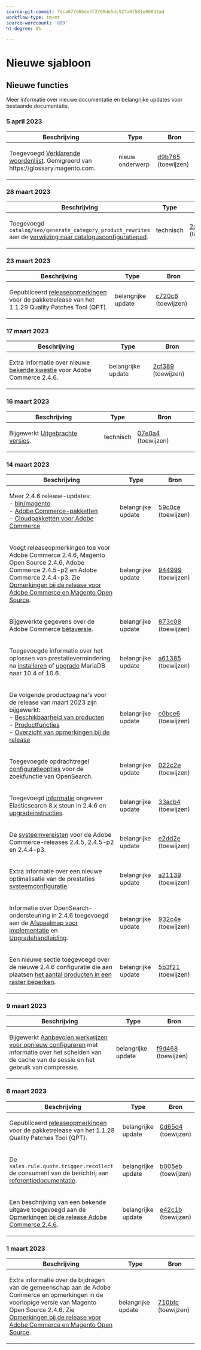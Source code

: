 ```yaml
---
source-git-commit: 7dca677d6bde3f2700de5dc527a0f581e06032ad
workflow-type: tm+mt
source-wordcount: '889'
ht-degree: 0%

---
```

# Nieuwe sjabloon

## Nieuwe functies

Meer informatie over nieuwe documentatie en belangrijke updates voor bestaande documentatie.

### 5 april 2023

<table style="table-layout:auto;">
  <thead>
    <tr>
      <th>Beschrijving</th>
      <th>Type</th>
      <th>Bron</th>
    </tr>
  </thead>
  <tbody>
    <tr>
      <td><p>Toegevoegd <a href="https://experienceleague.adobe.com/docs/commerce-operations/operational-playbook/glossary.html">Verklarende woordenlijst</a>. Gemigreerd van https://glossary.magento.com.</p>
</td>
      <td>nieuw onderwerp</td>
      <td><a href="https://github.com/AdobeDocs/commerce-operations.en/commit/d9b7659e5d4c3770956f0c2a96e5c97a3dc2af19">d9b765</a> (toewijzen)</td>
    </tr>
  </tbody>
</table><!-- date_group -->

### 28 maart 2023

<table style="table-layout:auto;">
  <thead>
    <tr>
      <th>Beschrijving</th>
      <th>Type</th>
      <th>Bron</th>
    </tr>
  </thead>
  <tbody>
    <tr>
      <td><p>Toegevoegd <code class="language-plaintext highlighter-rouge">catalog/seo/generate_category_product_rewrites</code> aan de <a href="https://experienceleague.adobe.com/docs/commerce-operations/configuration-guide/paths/config-reference-catalog.html">verwijzing naar catalogusconfiguratiepad</a>.</p>
</td>
      <td>technisch</td>
      <td><a href="https://github.com/AdobeDocs/commerce-operations.en/commit/2a93d4cdbf6ad59f1bf1bd0e4f89bdefb84652a8">2a93d4</a> (toewijzen)</td>
    </tr>
  </tbody>
</table>

### 23 maart 2023

<table style="table-layout:auto;">
  <thead>
    <tr>
      <th>Beschrijving</th>
      <th>Type</th>
      <th>Bron</th>
    </tr>
  </thead>
  <tbody>
    <tr>
      <td><p>Gepubliceerd <a href="https://experienceleague.adobe.com/docs/commerce-operations/tools/quality-patches-tool/release-notes.html">releaseopmerkingen</a> voor de pakketrelease van het 1.1.29 Quality Patches Tool (QPT).</p>
</td>
      <td>belangrijke update</td>
      <td><a href="https://github.com/AdobeDocs/commerce-operations.en/commit/c720c867eecfce0ba584da55aefd8f09ccb3b9f6">c720c8</a> (toewijzen)</td>
    </tr>
  </tbody>
</table>

### 17 maart 2023

<table style="table-layout:auto;">
  <thead>
    <tr>
      <th>Beschrijving</th>
      <th>Type</th>
      <th>Bron</th>
    </tr>
  </thead>
  <tbody>
    <tr>
      <td><p>Extra informatie over nieuwe <a href="https://experienceleague.adobe.com/docs/commerce-operations/release/notes/adobe-commerce/2-4-6.html#known-issue">bekende kwestie</a> voor Adobe Commerce 2.4.6.</p>
</td>
      <td>belangrijke update</td>
      <td><a href="https://github.com/AdobeDocs/commerce-operations.en/commit/2cf389ad5aaa198cdffb0a32adab3774a613bdc1">2cf389</a> (toewijzen)</td>
    </tr>
  </tbody>
</table>

### 16 maart 2023

<table style="table-layout:auto;">
  <thead>
    <tr>
      <th>Beschrijving</th>
      <th>Type</th>
      <th>Bron</th>
    </tr>
  </thead>
  <tbody>
    <tr>
      <td><p>Bijgewerkt <a href="https://experienceleague.adobe.com/docs/commerce-operations/release/versions.html&lt;br/&gt;">Uitgebrachte versies</a>.</p>
</td>
      <td>technisch</td>
      <td><a href="https://github.com/AdobeDocs/commerce-operations.en/commit/07e0a497aec1f4fc5d0ce7226b4406ef756e8359">07e0a4</a> (toewijzen)</td>
    </tr>
  </tbody>
</table>

### 14 maart 2023

<table style="table-layout:auto;">
  <thead>
    <tr>
      <th>Beschrijving</th>
      <th>Type</th>
      <th>Bron</th>
    </tr>
  </thead>
  <tbody>
    <tr>
      <td><p>Meer 2.4.6 release-updates:<br />- <a href="https://experienceleague.adobe.com/docs/commerce-operations_en/reference/commerce-on-premises.html">bin/magento</a><br />- <a href="https://experienceleague.adobe.com/docs/commerce-operations/release/packages/adobe-commerce.html">Adobe Commerce-pakketten</a><br />- <a href="https://experienceleague.adobe.com/docs/commerce-operations/release/packages/cloud.html">Cloudpakketten voor Adobe Commerce</a></p>
</td>
      <td>belangrijke update</td>
      <td><a href="https://github.com/AdobeDocs/commerce-operations.en/commit/59c0cefdd63d2774ac0cfdee52d9f6fc916e7f88">59c0ce</a> (toewijzen)</td>
    </tr>
    <tr>
      <td><p>Voegt releaseopmerkingen toe voor Adobe Commerce 2.4.6, Magento Open Source 2.4.6, Adobe Commerce 2.4.5-p2 en Adobe Commerce 2.4.4-p3.  Zie <a href="https://experienceleague.adobe.com/docs/commerce-operations/release/notes/overview.html">Opmerkingen bij de release voor Adobe Commerce en Magento Open Source</a>.</p>
</td>
      <td>belangrijke update</td>
      <td><a href="https://github.com/AdobeDocs/commerce-operations.en/commit/944999e0a935faacd5d1ac812d8dc8af566f9396">944999</a> (toewijzen)</td>
    </tr>
    <tr>
      <td><p>Bijgewerkte gegevens over de Adobe Commerce <a href="https://experienceleague.adobe.com/docs/commerce-operations/release/beta-program.html">bètaversie</a>.</p>
</td>
      <td>belangrijke update</td>
      <td><a href="https://github.com/AdobeDocs/commerce-operations.en/commit/873c08d75c8bd95490eca29b088ef48aa133acbf">873c08</a> (toewijzen)</td>
    </tr>
    <tr>
      <td><p>Toegevoegde informatie over het oplossen van prestatievermindering na <a href="https://experienceleague.adobe.com/docs/commerce-operations/installation-guide/prerequisites/database-server/mysql.html">installeren</a> of <a href="https://experienceleague.adobe.com/docs/commerce-operations/upgrade-guide/prepare/prerequisites.html">upgrade</a> MariaDB naar 10.4 of 10.6.</p>
</td>
      <td>belangrijke update</td>
      <td><a href="https://github.com/AdobeDocs/commerce-operations.en/commit/a6138555bbe87700be0a74d03c921b4beb741cf2">a61385</a> (toewijzen)</td>
    </tr>
    <tr>
      <td><p>De volgende productpagina's voor de release van maart 2023 zijn bijgewerkt:<br />- <a href="https://experienceleague.adobe.com/docs/commerce-operations/release/product-availability.html">Beschikbaarheid van producten</a><br />- <a href="https://experienceleague.adobe.com/docs/commerce-operations/release/features.html">Productfuncties</a><br />- <a href="https://experienceleague.adobe.com/docs/commerce-operations/release/notes/overview.html">Overzicht van opmerkingen bij de release</a></p>
</td>
      <td>belangrijke update</td>
      <td><a href="https://github.com/AdobeDocs/commerce-operations.en/commit/c0bce6b659a8334339dc929513a631262deccf7a">c0bce6</a> (toewijzen)</td>
    </tr>
    <tr>
      <td><p>Toegevoegde opdrachtregel <a href="https://experienceleague.adobe.com/docs/commerce-operations/installation-guide/advanced.html">configuratieopties</a> voor de zoekfunctie van OpenSearch.</p>
</td>
      <td>belangrijke update</td>
      <td><a href="https://github.com/AdobeDocs/commerce-operations.en/commit/022c2ea7384b91f863435c77f753b1a2faeb6560">022c2e</a> (toewijzen)</td>
    </tr>
    <tr>
      <td><p>Toegevoegd <a href="https://experienceleague.adobe.com/docs/commerce-operations/configuration-guide/search/configure-search-engine.html">informatie</a> ongeveer Elasticsearch 8.x steun in 2.4.6 en <a href="https://experienceleague.adobe.com/docs/commerce-operations/upgrade-guide/prepare/prerequisites.html">upgradeinstructies</a>.</p>
</td>
      <td>belangrijke update</td>
      <td><a href="https://github.com/AdobeDocs/commerce-operations.en/commit/33acb41735d5669008ae6ddf6c971062a0dbf158">33acb4</a> (toewijzen)</td>
    </tr>
    <tr>
      <td><p>De <a href="https://experienceleague.adobe.com/docs/commerce-operations/installation-guide/system-requirements.html">systeemvereisten</a> voor de Adobe Commerce-releases 2.4.5, 2.4.5-p2 en 2.4.4-p3.</p>
</td>
      <td>belangrijke update</td>
      <td><a href="https://github.com/AdobeDocs/commerce-operations.en/commit/e2dd2e7e57ec0ef25356b2ad3bebfa2ce187c863">e2dd2e</a> (toewijzen)</td>
    </tr>
    <tr>
      <td><p>Extra informatie over een nieuwe optimalisatie van de prestaties <a href="https://experienceleague.adobe.com/docs/commerce-operations/performance-best-practices/configuration.html#customer-segments-validation">systeemconfiguratie</a>.</p>
</td>
      <td>belangrijke update</td>
      <td><a href="https://github.com/AdobeDocs/commerce-operations.en/commit/a211392b4254b29a7981794f8c6632c2db127039">a21139</a> (toewijzen)</td>
    </tr>
    <tr>
      <td><p>Informatie over OpenSearch-ondersteuning in 2.4.6 toegevoegd aan de <a href="https://experienceleague.adobe.com/docs/commerce-operations/implementation-playbook/overview.html">Afspeelmap voor implementatie</a> en <a href="https://experienceleague.adobe.com/docs/commerce-operations/upgrade-guide/overview.html">Upgradehandleiding</a>.</p>
</td>
      <td>belangrijke update</td>
      <td><a href="https://github.com/AdobeDocs/commerce-operations.en/commit/932c4e580349b95270ba30c01ce523bd1e462875">932c4e</a> (toewijzen)</td>
    </tr>
    <tr>
      <td><p>Een nieuwe sectie toegevoegd over de nieuwe 2.4.6 configuratie die aan plaatsen <a href="https://experienceleague.adobe.com/docs/commerce-operations/performance-best-practices/configuration.html#limit-number-of-products-in-grid">het aantal producten in een raster beperken</a>.</p>
</td>
      <td>belangrijke update</td>
      <td><a href="https://github.com/AdobeDocs/commerce-operations.en/commit/5b3f2153504d89d2f3b0196bf99a9c08633e84b2">5b3f21</a> (toewijzen)</td>
    </tr>
  </tbody>
</table>

### 9 maart 2023

<table style="table-layout:auto;">
  <thead>
    <tr>
      <th>Beschrijving</th>
      <th>Type</th>
      <th>Bron</th>
    </tr>
  </thead>
  <tbody>
    <tr>
      <td><p>Bijgewerkt <a href="https://experienceleague.adobe.com/docs/commerce-operations/implementation-playbook/best-practices/planning/redis-service-configuration.html">Aanbevolen werkwijzen voor opnieuw configureren</a> met informatie over het scheiden van de cache van de sessie en het gebruik van compressie.</p>
</td>
      <td>belangrijke update</td>
      <td><a href="https://github.com/AdobeDocs/commerce-operations.en/commit/f9d46893a25569b9cb00b45ab285758b3b74b410">f9d468</a> (toewijzen)</td>
    </tr>
  </tbody>
</table>

### 6 maart 2023

<table style="table-layout:auto;">
  <thead>
    <tr>
      <th>Beschrijving</th>
      <th>Type</th>
      <th>Bron</th>
    </tr>
  </thead>
  <tbody>
    <tr>
      <td><p>Gepubliceerd <a href="https://experienceleague.adobe.com/docs/commerce-operations/tools/quality-patches-tool/release-notes.html">releaseopmerkingen</a> voor de pakketrelease van het 1.1.28 Quality Patches Tool (QPT).</p>
</td>
      <td>belangrijke update</td>
      <td><a href="https://github.com/AdobeDocs/commerce-operations.en/commit/0d65d40935b3efe09147e60252cf334b86052126">0d65d4</a> (toewijzen)</td>
    </tr>
    <tr>
      <td><p>De <code class="language-plaintext highlighter-rouge">sales.rule.quote.trigger.recollect</code> de consument van de berichtrij aan <a href="https://experienceleague.adobe.com/docs/commerce-operations/configuration-guide/message-queues/consumers.html">referentiedocumentatie</a>.</p>
</td>
      <td>belangrijke update</td>
      <td><a href="https://github.com/AdobeDocs/commerce-operations.en/commit/b005eb39a8807147979f177a9460e45b75b7853e">b005eb</a> (toewijzen)</td>
    </tr>
    <tr>
      <td><p>Een beschrijving van een bekende uitgave toegevoegd aan de <a href="https://experienceleague.adobe.com/docs/commerce-operations/release/notes/adobe-commerce/2-4-6.html">Opmerkingen bij de release Adobe Commerce 2.4.6</a>.</p>
</td>
      <td>belangrijke update</td>
      <td><a href="https://github.com/AdobeDocs/commerce-operations.en/commit/e42c1b78451020654f9a8c366f53f6a42e79a6e3">e42c1b</a> (toewijzen)</td>
    </tr>
  </tbody>
</table>

### 1 maart 2023

<table style="table-layout:auto;">
  <thead>
    <tr>
      <th>Beschrijving</th>
      <th>Type</th>
      <th>Bron</th>
    </tr>
  </thead>
  <tbody>
    <tr>
      <td><p>Extra informatie over de bijdragen van de gemeenschap aan de Adobe Commerce en opmerkingen in de voorlopige versie van Magento Open Source 2.4.6. Zie <a href="https://experienceleague.adobe.com/docs/commerce-operations/release/notes/overview.html">Opmerkingen bij de release voor Adobe Commerce en Magento Open Source</a>.</p>
</td>
      <td>belangrijke update</td>
      <td><a href="https://github.com/AdobeDocs/commerce-operations.en/commit/710bfc501d63a7e0c3b41bd2a56d8d1d5cd27d53">710bfc</a> (toewijzen)</td>
    </tr>
  </tbody>
</table><!-- date_group --><!-- month_group --><!-- year_group -->

